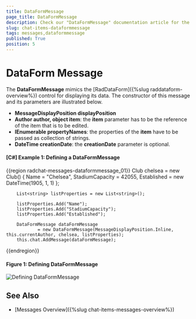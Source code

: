 ```yaml
---
title: DataFormMessage
page_title: DataFormMessage
description: Check our "DataFormMessage" documentation article for the RadChat WPF control.
slug: chat-items-dataformmessage
tags: messages,dataformmessage
published: True
position: 5
---
```


# DataForm Message

The __DataFormMessage__ mimics the [RadDataForm]({%slug raddataform-overview%}) control for displaying its data. The constructor of this message and its parameters are illustrated below.

* __MessageDisplayPosition displayPosition__ 
* __Author author, object item__: the __item__ parameter has to be the reference of the item that is to be  edited.
* __IEnumerable<string> propertyNames__: the properties of the __item__ have to be passed as collection of strings.  
* __DateTime creationDate__: the __creationDate__ parameter is optional.

#### __[C#] Example 1: Defining a DataFormMessage__ 
{{region radchat-messages-dataformmessage_01}}
	    Club chelsea = new Club()
            {
                Name = "Chelsea",
                StadiumCapacity = 42055,
                Established = new DateTime(1905, 1, 1)
            };

        List<string> listProperties = new List<string>();

        listProperties.Add("Name");
        listProperties.Add("StadiumCapacity");
        listProperties.Add("Established");

        DataFormMessage dataFormMessage 
				= new DataFormMessage(MessageDisplayPosition.Inline, this.currentAuthor, chelsea, listProperties);
 	    this.chat.AddMessage(dataFormMessage);
{{endregion}}

#### __Figure 1: Defining DataFormMessage__
![Defining DataFormMessage](images/RadChat_Messages_DataForm_01.png)

## See Also

* [Messages Overview]({%slug chat-items-messages-overview%})